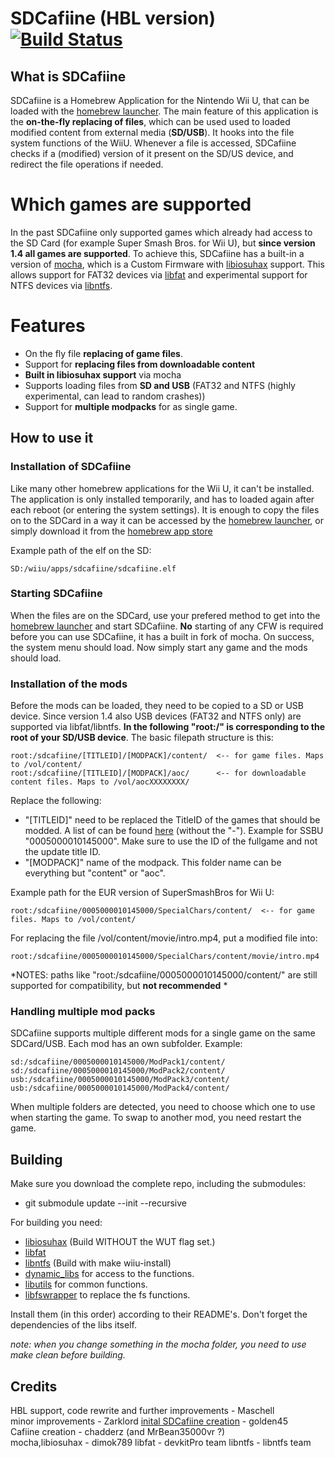 ﻿# SDCafiine (HBL version)  [![Build Status](https://api.travis-ci.org/Maschell/SDCafiine.svg?branch=master)](https://travis-ci.org/Maschell/SDCafiine)


## What is SDCafiine
SDCafiine is a Homebrew Application for the Nintendo Wii U, that can be loaded with the [homebrew launcher](https://github.com/dimok789/homebrew_launcher). The main feature of this application is the **on-the-fly replacing of files**, which can be used used to loaded modified content from external media (**SD/USB**). It hooks into the file system functions of the WiiU. Whenever a file is accessed, SDCafiine checks if a (modified) version of it present on the SD/US device, and redirect the file operations if needed.

# Which games are supported
In the past SDCafiine only supported games which already had access to the SD Card (for example Super Smash Bros. for Wii U), but **since version 1.4 all games are supported**.
To achieve this, SDCafiine has a built-in a version of [mocha](https://github.com/dimok789/mocha), which is a Custom Firmware with [libiosuhax](https://github.com/dimok789/libiosuhax) support. This allows support for FAT32 devices via [libfat](https://github.com/aliaspider/libfat) and experimental support for NTFS devices via [libntfs](https://github.com/Maschell/libntfs-wiiu).

# Features
- On the fly file **replacing of game files**.
- Support for **replacing files from downloadable content**
- **Built in libiosuhax support** via mocha
- Supports loading files from **SD and USB** (FAT32 and NTFS (highly experimental, can lead to random crashes))
- Support for **multiple modpacks** for as single game.
## How to use it

### Installation of SDCafiine
Like many other homebrew applications for the Wii U, it can't be installed. The application is only installed temporarily, and has to loaded again after each reboot (or entering the system settings). It is enough to copy the files on to the SDCard in a way it can be accessed by the [homebrew launcher](https://github.com/dimok789/homebrew_launcher), or simply download it from the [homebrew app store](https://www.wiiubru.com/appstore/#/)

Example path of the elf on the SD:
```
SD:/wiiu/apps/sdcafiine/sdcafiine.elf
```

### Starting SDCafiine

When the files are on the SDCard, use your prefered method to get into the [homebrew launcher](https://github.com/dimok789/homebrew_launcher) and start SDCafiine. **No** starting of any CFW is required before you can use SDCafiine, it has a built in fork of mocha.
On success, the system menu should load. Now simply start any game and the mods should load.

### Installation of the mods
Before the mods can be loaded, they need to be copied to a SD or USB device. Since version 1.4 also USB devices (FAT32 and NTFS only) are supported via libfat/libntfs.
**In the following "root:/" is corresponding to the root of your SD/USB device**. The basic filepath structure is this:

```
root:/sdcafiine/[TITLEID]/[MODPACK]/content/  <-- for game files. Maps to /vol/content/
root:/sdcafiine/[TITLEID]/[MODPACK]/aoc/      <-- for downloadable content files. Maps to /vol/aocXXXXXXXX/
```
Replace the following:
- "[TITLEID]" need to be replaced the TitleID of the games that should be modded. A list of can be found [here](http://wiiubrew.org/w/index.php?title=Title_database#00050000:_eShop_and_disc_titles) (without the "-"). Example for SSBU "0005000010145000". Make sure to use the ID of the fullgame and not the update title ID. 
- "[MODPACK]" name of the modpack. This folder name can be everything but "content" or "aoc".

Example path for the EUR version of SuperSmashBros for Wii U:
```
root:/sdcafiine/0005000010145000/SpecialChars/content/  <-- for game files. Maps to /vol/content/
```

For replacing the file /vol/content/movie/intro.mp4, put a modified file into:
```
root:/sdcafiine/0005000010145000/SpecialChars/content/movie/intro.mp4
```

*NOTES: paths like "root:/sdcafiine/0005000010145000/content/" are still supported for compatibility, but **not recommended** *
### Handling multiple mod packs
SDCafiine supports multiple different mods for a single game on the same SDCard/USB. Each mod has an own subfolder.
Example:
```
sd:/sdcafiine/0005000010145000/ModPack1/content/  
sd:/sdcafiine/0005000010145000/ModPack2/content/  
usb:/sdcafiine/0005000010145000/ModPack3/content/ 
usb:/sdcafiine/0005000010145000/ModPack4/content/ 
```
When multiple folders are detected, you need to choose which one to use when starting the game. To swap to another mod, you need restart the game.

## Building
Make sure you download the complete repo, including the submodules:  

- git submodule update --init --recursive

For building you need: 
- [libiosuhax](https://github.com/dimok789/libiosuhax) (Build WITHOUT the WUT flag set.)
- [libfat](https://github.com/aliaspider/libfat/)
- [libntfs](https://github.com/Maschell/libntfs-wiiu) (Build with make wiiu-install)
- [dynamic_libs](https://github.com/Maschell/dynamic_libs/tree/lib) for access to the functions.
- [libutils](https://github.com/Maschell/libutils) for common functions.
- [libfswrapper](https://github.com/Maschell/fs_wrapper) to replace the fs functions.

Install them (in this order) according to their README's. Don't forget the dependencies of the libs itself.

*note: when you change something in the mocha folder, you need to use make clean before building.*

## Credits
HBL support, code rewrite and further improvements - Maschell  
minor improvements - Zarklord 
[inital SDCafiine creation](https://gbatemp.net/goto/post?id=5680630) - golden45  
Cafiine creation - chadderz (and MrBean35000vr ?)  
mocha,libiosuhax - dimok789
libfat - devkitPro team
libntfs - libntfs team
